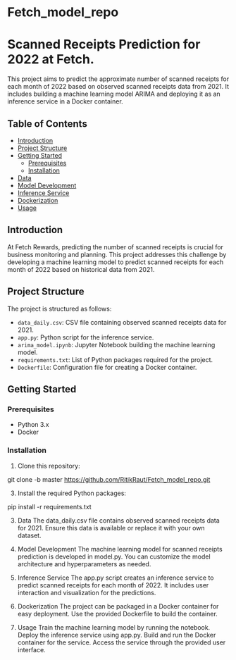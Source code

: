 # Fetch_model_repo

# Scanned Receipts Prediction for 2022 at Fetch.

This project aims to predict the approximate number of scanned receipts for each month of 2022 based on observed scanned receipts data from 2021. It includes building a machine learning model ARIMA and deploying it as an inference service in a Docker container.

## Table of Contents

- [Introduction](#introduction)
- [Project Structure](#project-structure)
- [Getting Started](#getting-started)
  - [Prerequisites](#prerequisites)
  - [Installation](#installation)
- [Data](#data)
- [Model Development](#model-development)
- [Inference Service](#inference-service)
- [Dockerization](#dockerization)
- [Usage](#usage)


## Introduction

At Fetch Rewards, predicting the number of scanned receipts is crucial for business monitoring and planning. This project addresses this challenge by developing a machine learning model to predict scanned receipts for each month of 2022 based on historical data from 2021.

## Project Structure

The project is structured as follows:

- `data_daily.csv`: CSV file containing observed scanned receipts data for 2021.
- `app.py`: Python script for the inference service.
- `arima_model.ipynb`: Jupyter Notebook building the machine learning model.
- `requirements.txt`: List of Python packages required for the project.
- `Dockerfile`: Configuration file for creating a Docker container.

## Getting Started

### Prerequisites

- Python 3.x
- Docker

### Installation

1. Clone this repository:

git clone -b master https://github.com/RitikRaut/Fetch_model_repo.git


3. Install the required Python packages:
   
pip install -r requirements.txt

3. Data
The data_daily.csv file contains observed scanned receipts data for 2021. Ensure this data is available or replace it with your own dataset.

4. Model Development
The machine learning model for scanned receipts prediction is developed in model.py. You can customize the model architecture and hyperparameters as needed.

5. Inference Service
The app.py script creates an inference service to predict scanned receipts for each month of 2022. It includes user interaction and visualization for the predictions.

6. Dockerization
The project can be packaged in a Docker container for easy deployment. Use the provided Dockerfile to build the container.

6. Usage
Train the machine learning model by running the notebook.
Deploy the inference service using app.py.
Build and run the Docker container for the service.
Access the service through the provided user interface.
